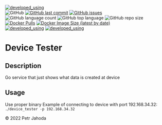 [![developed_using](https://img.shields.io/badge/developed%20using-Jetbrains%20Goland-lightgrey)](https://www.jetbrains.com/go/)
<br/>
![GitHub](https://img.shields.io/github/license/petrjahoda/socket_service)
[![GitHub last commit](https://img.shields.io/github/last-commit/petrjahoda/socket_service)](https://github.com/petrjahoda/socket_service/commits/master)
[![GitHub issues](https://img.shields.io/github/issues/petrjahoda/socket_service)](https://github.com/petrjahoda/socket_service/issues)
<br/>
![GitHub language count](https://img.shields.io/github/languages/count/petrjahoda/socket_service)
![GitHub top language](https://img.shields.io/github/languages/top/petrjahoda/socket_service)
![GitHub repo size](https://img.shields.io/github/repo-size/petrjahoda/socket_service)
<br/>
[![Docker Pulls](https://img.shields.io/docker/pulls/petrjahoda/socket_service)](https://hub.docker.com/r/petrjahoda/socket_service)
[![Docker Image Size (latest by date)](https://img.shields.io/docker/image-size/petrjahoda/socket_service?sort=date)](https://hub.docker.com/r/petrjahoda/socket_service/tags)
<br/>
[![developed_using](https://img.shields.io/badge/database-PostgreSQL-red)](https://www.postgresql.org) [![developed_using](https://img.shields.io/badge/runtime-Docker-red)](https://www.docker.com)

# Device Tester

## Description
Go service that just shows what data is created at device

## Usage
Use proper binary
Example of connecting to device with port 192.168.34.32: ```./device_tester -p 192.168.34.32```

© 2022 Petr Jahoda


